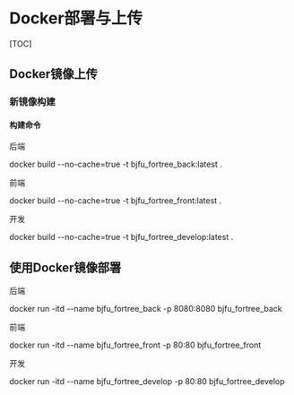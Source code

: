 # Docker部署与上传

[TOC]

## Docker镜像上传

### 新镜像构建

#### 构建命令

后端

docker build --no-cache=true -t bjfu_fortree_back:latest .

前端

docker build --no-cache=true -t bjfu_fortree_front:latest .

开发

docker build --no-cache=true -t bjfu_fortree_develop:latest .

## 使用Docker镜像部署

后端

docker run -itd --name bjfu_fortree_back -p 8080:8080 bjfu_fortree_back

前端

docker run -itd --name bjfu_fortree_front -p 80:80 bjfu_fortree_front

开发

docker run -itd --name bjfu_fortree_develop -p 80:80 bjfu_fortree_develop